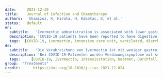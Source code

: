 ```yaml
---
date:     2021-12-30
title:    Journal of Infection and Chemotherapy  
authors:  'Shimizua, K, Hirata, H, Kabatac, D, et al.'
status:   default
en:
  subtitle:   'Ivermectin administration is associated with lower gastrointestinal complications and greater ventilator-free days in ventilated patients with COVID-19: A propensity score analysis'
  description: 'COVID-19 patients have been reported to have digestive symptoms with poor outcome. Ivermectin, an antiparasitic drug, has been used in COVID-19 patients. The objective of this study was to evaluate whether ivermectin has effects on gastrointestinal complications and ventilator-free days in ventilated patients with COVID-19. COVID-19 patients who were mechanically ventilated in the ICU were included in this study. The ventilated patients who received ivermectin within 3 days after admission were assigned to the Ivermectin group, and the others were assigned to the Control group. Patients in the Ivermectin group received ivermectin 200 μg/kg via nasal tube. The incidence of gastrointestinal complications and ventilator-free days within 4 weeks from admission were evaluated as clinical outcomes using a propensity score with the inverse probability weighting method. We included 88 patients in this study, of whom 39 patients were classified into the Ivermectin group, and 49 patients were classified into the Control group. Ivermectin improved gastrointestinal complications and the number of ventilator-free days in severe COVID-19 patients undergoing mechanical ventilation. Prevention of gastrointestinal symptoms by SARS-Cov-2 might be associated with COVID-19 outcome.'
  tags:  [COVID-19, ivermectin, intensive care unit, ventilated, diarrhea, gastrointestinal, ventilator-free days]
de: 
  subtitle:   'Die Verabreichung von Ivermectin ist mit weniger gastrointestinalen Komplikationen und mehr beatmungsfreien Tagen bei beatmeten Patienten mit COVID-19 verbunden: Eine Propensity-Score-Analyse'
  description: 'Bei COVID-19-Patienten wurden Verdauungssymptome mit schlechtem Ausgang festgestellt. Ivermectin, ein Antiparasitikum, wurde bei COVID-19-Patienten eingesetzt. Ziel dieser Studie war es, zu untersuchen, ob Ivermectin Auswirkungen auf gastrointestinale Komplikationen und beatmungsfreie Tage bei beatmeten Patienten mit COVID-19 hat. In diese Studie wurden COVID-19-Patienten aufgenommen, die auf der Intensivstation mechanisch beatmet wurden. Die beatmeten Patienten, die innerhalb von 3 Tagen nach der Aufnahme Ivermectin erhielten, wurden der Ivermectin-Gruppe zugewiesen, die anderen der Kontrollgruppe. Die Patienten in der Ivermectin-Gruppe erhielten Ivermectin 200 μg/kg über eine Nasensonde. Die Inzidenz gastrointestinaler Komplikationen und die beatmungsfreien Tage innerhalb von 4 Wochen nach der Aufnahme wurden als klinische Ergebnisse anhand eines Propensity Score mit der Methode der inversen Wahrscheinlichkeitsgewichtung bewertet. In diese Studie wurden 88 Patienten aufgenommen, von denen 39 der Ivermectin-Gruppe und 49 der Kontrollgruppe zugeordnet wurden. Ivermectin verbesserte die gastrointestinalen Komplikationen und die Anzahl der beatmungsfreien Tage bei schweren COVID-19-Patienten, die mechanisch beatmet wurden. Die Vorbeugung von gastrointestinalen Symptomen durch SARS-Cov-2 könnte mit dem Ergebnis von COVID-19 in Zusammenhang stehen.'
  tags:     [COVID-19, Ivermectin, Intensivstation, beatmet, Durchfall, gastrointestinal, beatmungsfreie Tage]
group:  "Treatments"
credit:      https://doi.org/10.1016/j.jiac.2021.12.024
---
```


